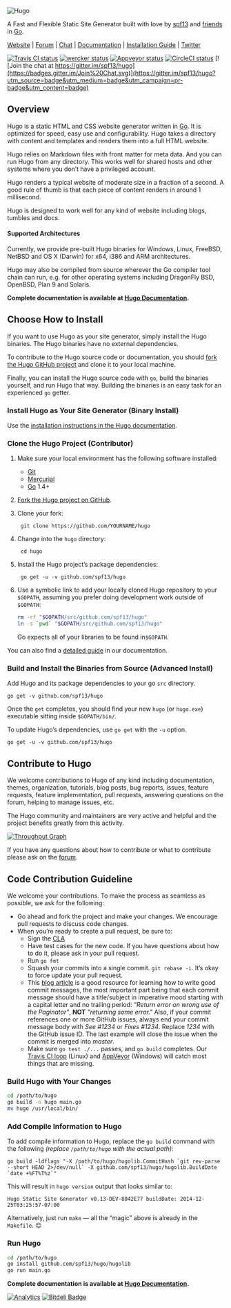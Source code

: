 ![Hugo](https://raw.githubusercontent.com/spf13/hugo/master/docs/static/img/hugo-logo.png)

A Fast and Flexible Static Site Generator built with love by [spf13](http://spf13.com/) and [friends](https://github.com/spf13/hugo/graphs/contributors) in [Go][].

[Website](http://gohugo.io) |
[Forum](http://discuss.gohugo.io) |
[Chat](https://gitter.im/spf13/hugo) |
[Documentation](http://gohugo.io/overview/introduction/) |
[Installation Guide](http://gohugo.io/overview/installing/) |
[Twitter](http://twitter.com/spf13)

[![Travis CI status](https://travis-ci.org/spf13/hugo.png "Travis CI status")](https://travis-ci.org/spf13/hugo) 
[![wercker status](https://app.wercker.com/status/1a0de7d703ce3b80527f00f675e1eb32 "wercker status")](https://app.wercker.com/project/bykey/1a0de7d703ce3b80527f00f675e1eb32) 
[![Appveyor status](https://ci.appveyor.com/api/projects/status/n2mo912b8s2505e8/branch/master?svg=true "Appveyor status")](https://ci.appveyor.com/project/spf13/hugo/branch/master) 
[![CircleCI status](https://circleci.com/gh/spf13/hugo.png?circle-token=:circle-token "CircleCI status")](https://circleci.com/gh/spf13/hugo) 
[![Join the chat at https://gitter.im/spf13/hugo](https://badges.gitter.im/Join%20Chat.svg)](https://gitter.im/spf13/hugo?utm_source=badge&utm_medium=badge&utm_campaign=pr-badge&utm_content=badge)

## Overview

Hugo is a static HTML and CSS website generator written in [Go][].
It is optimized for speed, easy use and configurability.
Hugo takes a directory with content and templates and renders them into a full HTML website.

Hugo relies on Markdown files with front matter for meta data.
And you can run Hugo from any directory.
This works well for shared hosts and other systems where you don’t have a privileged account.

Hugo renders a typical website of moderate size in a fraction of a second.
A good rule of thumb is that each piece of content renders in around 1 millisecond.

Hugo is designed to work well for any kind of website including blogs, tumbles and docs.

#### Supported Architectures

Currently, we provide pre-built Hugo binaries for Windows, Linux, FreeBSD, NetBSD and OS&nbsp;X (Darwin) for x64, i386 and ARM architectures.

Hugo may also be compiled from source wherever the Go compiler tool chain can run, e.g. for other operating systems including DragonFly BSD, OpenBSD, Plan&nbsp;9 and Solaris.

**Complete documentation is available at [Hugo Documentation][].**

## Choose How to Install

If you want to use Hugo as your site generator, simply install the Hugo binaries.
The Hugo binaries have no external dependencies.

To contribute to the Hugo source code or documentation, you should [fork the Hugo GitHub project](https://github.com/spf13/hugo#fork-destination-box) and clone it to your local machine.

Finally, you can install the Hugo source code with `go`, build the binaries yourself, and run Hugo that way. 
Building the binaries is an easy task for an experienced `go` getter.

### Install Hugo as Your Site Generator (Binary Install)

Use the [installation instructions in the Hugo documentation](http://gohugo.io/overview/installing/).

### Clone the Hugo Project (Contributor)

1. Make sure your local environment has the following software installed:

    * [Git](https://git-scm.com/)
    * [Mercurial](https://www.mercurial-scm.org/)
    * [Go][] 1.4+

2. [Fork the Hugo project on GitHub](https://github.com/spf13/hugo).

3. Clone your fork:

        git clone https://github.com/YOURNAME/hugo

4. Change into the `hugo` directory:

        cd hugo

5. Install the Hugo project’s package dependencies:

        go get -u -v github.com/spf13/hugo

6. Use a symbolic link to add your locally cloned Hugo repository to your `$GOPATH`, assuming you prefer doing development work outside of `$GOPATH`:

    ``` bash
    rm -rf "$GOPATH/src/github.com/spf13/hugo"
    ln -s `pwd` "$GOPATH/src/github.com/spf13/hugo"
    ```

    Go expects all of your libraries to be found in`$GOPATH`.

You can also find a [detailed guide](https://www.gohugo.io/tutorials/how-to-contribute-to-hugo/) in our documentation.

### Build and Install the Binaries from Source (Advanced Install)

Add Hugo and its package dependencies to your go `src` directory.

    go get -v github.com/spf13/hugo

Once the `get` completes, you should find your new `hugo` (or `hugo.exe`) executable sitting inside `$GOPATH/bin/`.

To update Hugo’s dependencies, use `go get` with the `-u` option.

    go get -u -v github.com/spf13/hugo

## Contribute to Hugo

We welcome contributions to Hugo of any kind including documentation, themes, organization, tutorials, blog posts, bug reports, issues, feature requests, feature implementation, pull requests, answering questions on the forum, helping to manage issues, etc. 

The Hugo community and maintainers are very active and helpful and the project benefits greatly from this activity.

[![Throughput Graph](https://graphs.waffle.io/spf13/hugo/throughput.svg)](https://waffle.io/spf13/hugo/metrics)

If you have any questions about how to contribute or what to contribute please ask on the [forum](http://discuss.gohugo.io).

## Code Contribution Guideline

We welcome your contributions. 
To make the process as seamless as possible, we ask for the following:

* Go ahead and fork the project and make your changes. We encourage pull requests to discuss code changes.
* When you’re ready to create a pull request, be sure to:
     * Sign the [CLA](https://cla-assistant.io/spf13/hugo)
     * Have test cases for the new code. If you have questions about how to do it, please ask in your pull request.
     * Run `go fmt`
     * Squash your commits into a single commit. `git rebase -i`. It’s okay to force update your pull request.
     * This [blog article](http://chris.beams.io/posts/git-commit/) is a good resource for learning how to write good commit messages, the most important part being that each commit message should have a title/subject in imperative mood starting with a capital letter and no trailing period: *"Return error on wrong use of the Paginator"*, **NOT** *"returning some error."* Also, if your commit references one or more GitHub issues, always end your commit message body with *See #1234* or *Fixes #1234*. Replace *1234* with the GitHub issue ID. The last example will close the issue when the commit is merged into *master*.
     * Make sure `go test ./...` passes, and `go build` completes. Our [Travis CI loop](https://travis-ci.org/spf13/hugo) (Linux) and [AppVeyor](https://ci.appveyor.com/project/spf13/hugo/branch/master) (Windows) will catch most things that are missing.

### Build Hugo with Your Changes

``` bash
cd /path/to/hugo
go build -o hugo main.go
mv hugo /usr/local/bin/
```

### Add Compile Information to Hugo

To add compile information to Hugo, replace the `go build` command with the following *(replace `/path/to/hugo` with the actual path)*:

    go build -ldflags "-X /path/to/hugo/hugolib.CommitHash `git rev-parse --short HEAD 2>/dev/null` -X github.com/spf13/hugo/hugolib.BuildDate `date +%FT%T%z`"

This will result in `hugo version` output that looks similar to:

    Hugo Static Site Generator v0.13-DEV-8042E77 buildDate: 2014-12-25T03:25:57-07:00

Alternatively, just run `make` &mdash; all the “magic” above is already in the `Makefile`.  :wink:

### Run Hugo

``` bash
cd /path/to/hugo
go install github.com/spf13/hugo/hugolib
go run main.go
```

**Complete documentation is available at [Hugo Documentation][].**

[![Analytics](https://ga-beacon.appspot.com/UA-7131036-6/hugo/readme)](https://github.com/igrigorik/ga-beacon)
[![Bitdeli Badge](https://d2weczhvl823v0.cloudfront.net/spf13/hugo/trend.png)](https://bitdeli.com/free "Bitdeli Badge")

[Go]: https://golang.org/
[Hugo Documentation]: https://gohugo.io/overview/introduction/
